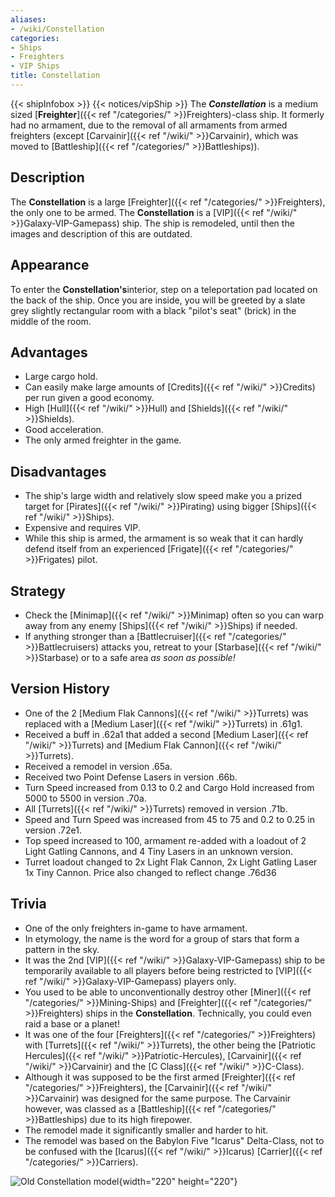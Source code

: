 ```yaml
---
aliases:
- /wiki/Constellation
categories:
- Ships
- Freighters
- VIP Ships
title: Constellation
---
```


{{< shipInfobox >}} {{< notices/vipShip >}} The **_Constellation_** is a medium sized [**Freighter**]({{< ref "/categories/" >}}Freighters)-class ship. It formerly had no armament, due to the removal of all armaments from armed freighters (except [Carvainir]({{< ref "/wiki/" >}}Carvainir), which was moved to [Battleship]({{< ref "/categories/" >}}Battleships)). 

## Description

The **Constellation** is a large [Freighter]({{< ref "/categories/" >}}Freighters), the only one to be armed. The **Constellation** is a [VIP]({{< ref "/wiki/" >}}Galaxy-VIP-Gamepass) ship. The ship is remodeled, until then the images and description of this are outdated.

## Appearance

To enter the **Constellation's**interior, step on a teleportation pad located on the back of the ship. Once you are inside, you will be greeted by a slate grey slightly rectangular room with a black "pilot's seat" (brick) in the middle of the room.

## Advantages

- Large cargo hold.
- Can easily make large amounts of [Credits]({{< ref "/wiki/" >}}Credits) per run given a good economy.
- High [Hull]({{< ref "/wiki/" >}}Hull) and [Shields]({{< ref "/wiki/" >}}Shields).
- Good acceleration.
- The only armed freighter in the game.

## Disadvantages

- The ship's large width and relatively slow speed make you a prized target for [Pirates]({{< ref "/wiki/" >}}Pirating) using bigger [Ships]({{< ref "/wiki/" >}}Ships).
- Expensive and requires VIP.
- While this ship is armed, the armament is so weak that it can hardly defend itself from an experienced [Frigate]({{< ref "/categories/" >}}Frigates) pilot.

## Strategy

- Check the [Minimap]({{< ref "/wiki/" >}}Minimap) often so you can warp away from any enemy [Ships]({{< ref "/wiki/" >}}Ships) if needed.
- If anything stronger than a [Battlecruiser]({{< ref "/categories/" >}}Battlecruisers) attacks you, retreat to your [Starbase]({{< ref "/wiki/" >}}Starbase) or to a safe area _as soon as possible!_

## Version History 

- One of the 2 [Medium Flak Cannons]({{< ref "/wiki/" >}}Turrets) was replaced with a [Medium Laser]({{< ref "/wiki/" >}}Turrets) in .61g1.
- Received a buff in .62a1 that added a second [Medium Laser]({{< ref "/wiki/" >}}Turrets) and [Medium Flak Cannon]({{< ref "/wiki/" >}}Turrets).
- Received a remodel in version .65a.
- Received two Point Defense Lasers in version .66b.
- Turn Speed increased from 0.13 to 0.2 and Cargo Hold increased from 5000 to 5500 in version .70a.
- All [Turrets]({{< ref "/wiki/" >}}Turrets) removed in version .71b.
- Speed and Turn Speed was increased from 45 to 75 and 0.2 to 0.25 in version .72e1.
- Top speed increased to 100, armament re-added with a loadout of 2 Light Gatling Cannons, and 4 Tiny Lasers in an unknown version.
- Turret loadout changed to 2x Light Flak Cannon, 2x Light Gatling Laser 1x Tiny Cannon. Price also changed to reflect change .76d36

## Trivia

- One of the only freighters in-game to have armament.
- In etymology, the name is the word for a group of stars that form a pattern in the sky.
- It was the 2nd [VIP]({{< ref "/wiki/" >}}Galaxy-VIP-Gamepass) ship to be temporarily available to all players before being restricted to [VIP]({{< ref "/wiki/" >}}Galaxy-VIP-Gamepass) players only.
- You used to be able to unconventionally destroy other [Miner]({{< ref "/categories/" >}}Mining-Ships) and [Freighter]({{< ref "/categories/" >}}Freighters) ships in the **Constellation**. Technically, you could even raid a base or a planet!
- It was one of the four [Freighters]({{< ref "/categories/" >}}Freighters) with [Turrets]({{< ref "/wiki/" >}}Turrets), the other being the [Patriotic Hercules]({{< ref "/wiki/" >}}Patriotic-Hercules), [Carvainir]({{< ref "/wiki/" >}}Carvainir) and the [C Class]({{< ref "/wiki/" >}}C-Class).
- Although it was supposed to be the first armed [Freighter]({{< ref "/categories/" >}}Freighters), the [Carvainir]({{< ref "/wiki/" >}}Carvainir) was designed for the same purpose. The Carvainir however, was classed as a [Battleship]({{< ref "/categories/" >}}Battleships) due to its high firepower.
- The remodel made it significantly smaller and harder to hit.
- The remodel was based on the Babylon Five "Icarus" Delta-Class, not to be confused with the [Icarus]({{< ref "/wiki/" >}}Icarus) [Carrier]({{< ref "/categories/" >}}Carriers).

![Old Constellation
model](Constellation.jpg "Old Constellation model"){width="220" height="220"}
